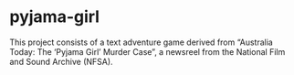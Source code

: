 # pyjama-girl
This project consists of a text adventure game derived from “Australia Today: The ‘Pyjama Girl’ Murder Case”, a newsreel from the National Film and Sound Archive (NFSA).

